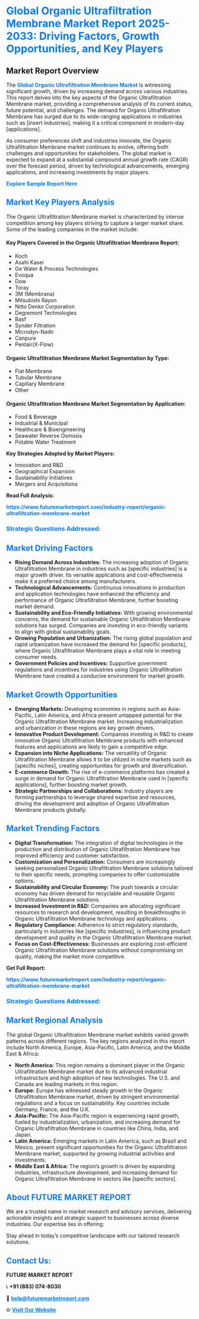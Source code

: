 <h1 style="color: #007BFF;">Global Organic Ultrafiltration Membrane Market Report 2025-2033: Driving Factors, Growth Opportunities, and Key Players</h1>

<section id="overview">
<h2>Market Report Overview</h2>
<p>The <a href="https://www.futuremarketreport.com/industry-report/organic-ultrafiltration-membrane-market" style="color: #007BFF; text-decoration: none;"><strong>Global Organic Ultrafiltration Membrane Market</strong></a> is witnessing significant growth, driven by increasing demand across various industries. This report delves into the key aspects of the Organic Ultrafiltration Membrane market, providing a comprehensive analysis of its current status, future potential, and challenges. The demand for Organic Ultrafiltration Membrane has surged due to its wide-ranging applications in industries such as [insert industries], making it a critical component in modern-day [applications].</p>
<p>As consumer preferences shift and industries innovate, the Organic Ultrafiltration Membrane market continues to evolve, offering both challenges and opportunities for stakeholders. The global market is expected to expand at a substantial compound annual growth rate (CAGR) over the forecast period, driven by technological advancements, emerging applications, and increasing investments by major players.</p>
</section>

<section id="overview">
<p><a href="https://www.futuremarketreport.com/request-sample/reportId=31037" style="color: #007BFF; text-decoration: none;"><strong>Explore Sample Report Here</strong></a></p>
</section>

<section id="key-players">
<h2 style="color: #007BFF;">Market Key Players Analysis</h2>
<p>The Organic Ultrafiltration Membrane market is characterized by intense competition among key players striving to capture a larger market share. Some of the leading companies in the market include:</p>
<h4>Key Players Covered in the Organic Ultrafiltration Membrane Report:</h4>
<ul><li>Koch</li><li>Asahi Kasei</li><li>Ge Water &amp; Process Technologies</li><li>Evoqua</li><li>Dow</li><li>Toray</li><li>3M (Membrana)</li><li>Mitsubishi Rayon</li><li>Nitto Denko Corporation</li><li>Degremont Technologies</li><li>Basf</li><li>Synder Filtration</li><li>Microdyn-Nadir</li><li>Canpure</li><li>Pentair(X-Flow)</li></ul>
<h4>Organic Ultrafiltration Membrane Market Segmentation by Type:</h4>
<ul><li>Flat Membrane</li><li>Tubular Membrane</li><li>Capillary Membrane</li><li>Other</li></ul>

<h4>Organic Ultrafiltration Membrane Market Segmentation by Application:</h4>
<ul><li>Food &amp; Beverage</li><li>Industrial &amp; Municipal</li><li>Healthcare &amp; Bioengineering</li><li>Seawater Reverse Osmosis</li><li>Potable Water Treatment</li></ul>
<p><strong>Key Strategies Adopted by Market Players:</strong></p>
<ul>
<li>Innovation and R&D</li>
<li>Geographical Expansion</li>
<li>Sustainability Initiatives</li>
<li>Mergers and Acquisitions</li>
</ul>
</section>

<section>
<p><strong>Read Full Analysis: </strong></p><a href="https://www.futuremarketreport.com/industry-report/organic-ultrafiltration-membrane-market" style="color: #007BFF; text-decoration: none;"><strong>https://www.futuremarketreport.com/industry-report/organic-ultrafiltration-membrane-market</strong></a>
<h3 style="color: #007BFF;">Strategic Questions Addressed:</h3>
</section>

<section id="driving-factors">
<h2 style="color: #007BFF;">Market Driving Factors</h2>
<ul>
<li><strong>Rising Demand Across Industries:</strong> The increasing adoption of Organic Ultrafiltration Membrane in industries such as [specific industries] is a major growth driver. Its versatile applications and cost-effectiveness make it a preferred choice among manufacturers.</li>
<li><strong>Technological Advancements:</strong> Continuous innovations in production and application technologies have enhanced the efficiency and performance of Organic Ultrafiltration Membrane, further boosting market demand.</li>
<li><strong>Sustainability and Eco-Friendly Initiatives:</strong> With growing environmental concerns, the demand for sustainable Organic Ultrafiltration Membrane solutions has surged. Companies are investing in eco-friendly variants to align with global sustainability goals.</li>
<li><strong>Growing Population and Urbanization:</strong> The rising global population and rapid urbanization have increased the demand for [specific products], where Organic Ultrafiltration Membrane plays a vital role in meeting consumer needs.</li>
<li><strong>Government Policies and Incentives:</strong> Supportive government regulations and incentives for industries using Organic Ultrafiltration Membrane have created a conducive environment for market growth.</li>
</ul>
</section>

<section id="growth-opportunities">
<h2 style="color: #007BFF;">Market Growth Opportunities</h2>
<ul>
<li><strong>Emerging Markets:</strong> Developing economies in regions such as Asia-Pacific, Latin America, and Africa present untapped potential for the Organic Ultrafiltration Membrane market. Increasing industrialization and urbanization in these regions are key growth drivers.</li>
<li><strong>Innovative Product Development:</strong> Companies investing in R&D to create innovative Organic Ultrafiltration Membrane products with enhanced features and applications are likely to gain a competitive edge.</li>
<li><strong>Expansion into Niche Applications:</strong> The versatility of Organic Ultrafiltration Membrane allows it to be utilized in niche markets such as [specific niches], creating opportunities for growth and diversification.</li>
<li><strong>E-commerce Growth:</strong> The rise of e-commerce platforms has created a surge in demand for Organic Ultrafiltration Membrane used in [specific applications], further boosting market growth.</li>
<li><strong>Strategic Partnerships and Collaborations:</strong> Industry players are forming partnerships to leverage shared expertise and resources, driving the development and adoption of Organic Ultrafiltration Membrane products globally.</li>
</ul>
</section>

<section id="trending-factors">
<h2 style="color: #007BFF;">Market Trending Factors</h2>
<ul>
<li><strong>Digital Transformation:</strong> The integration of digital technologies in the production and distribution of Organic Ultrafiltration Membrane has improved efficiency and customer satisfaction.</li>
<li><strong>Customization and Personalization:</strong> Consumers are increasingly seeking personalized Organic Ultrafiltration Membrane solutions tailored to their specific needs, prompting companies to offer customizable options.</li>
<li><strong>Sustainability and Circular Economy:</strong> The push towards a circular economy has driven demand for recyclable and reusable Organic Ultrafiltration Membrane solutions.</li>
<li><strong>Increased Investment in R&D:</strong> Companies are allocating significant resources to research and development, resulting in breakthroughs in Organic Ultrafiltration Membrane technology and applications.</li>
<li><strong>Regulatory Compliance:</strong> Adherence to strict regulatory standards, particularly in industries like [specific industries], is influencing product development and quality in the Organic Ultrafiltration Membrane market.</li>
<li><strong>Focus on Cost-Effectiveness:</strong> Businesses are exploring cost-efficient Organic Ultrafiltration Membrane solutions without compromising on quality, making the market more competitive.</li>
</ul>
</section>

<section>
<p><strong>Get Full Report: </strong></p><a href="https://www.futuremarketreport.com/industry-report/organic-ultrafiltration-membrane-market" style="color: #007BFF; text-decoration: none;"><strong>https://www.futuremarketreport.com/industry-report/organic-ultrafiltration-membrane-market</strong></a>
<h3 style="color: #007BFF;">Strategic Questions Addressed:</h3>
</section>


<section id="regional-analysis">
<h2 style="color: #007BFF;">Market Regional Analysis</h2>
<p>The global Organic Ultrafiltration Membrane market exhibits varied growth patterns across different regions. The key regions analyzed in this report include North America, Europe, Asia-Pacific, Latin America, and the Middle East & Africa:</p>
<ul>
<li><strong>North America:</strong> This region remains a dominant player in the Organic Ultrafiltration Membrane market due to its advanced industrial infrastructure and high adoption of new technologies. The U.S. and Canada are leading markets in this region.</li>
<li><strong>Europe:</strong> Europe has witnessed steady growth in the Organic Ultrafiltration Membrane market, driven by stringent environmental regulations and a focus on sustainability. Key countries include Germany, France, and the U.K.</li>
<li><strong>Asia-Pacific:</strong> The Asia-Pacific region is experiencing rapid growth, fueled by industrialization, urbanization, and increasing demand for Organic Ultrafiltration Membrane in countries like China, India, and Japan.</li>
<li><strong>Latin America:</strong> Emerging markets in Latin America, such as Brazil and Mexico, present significant opportunities for the Organic Ultrafiltration Membrane market, supported by growing industrial activities and investments.</li>
<li><strong>Middle East & Africa:</strong> The region’s growth is driven by expanding industries, infrastructure development, and increasing demand for Organic Ultrafiltration Membrane in sectors like [specific sectors].</li>
</ul>
</section>

<footer>
<h2 style="color: #007BFF;">About FUTURE MARKET REPORT</h2>
<p>We are a trusted name in market research and advisory services, delivering actionable insights and strategic support to businesses across diverse industries. Our expertise lies in offering:</p>

<p>Stay ahead in today’s competitive landscape with our tailored research solutions.</p>

<h2 style="color: #007BFF;">Contact Us:</h2>
<p><strong>FUTURE MARKET REPORT</strong></p>
<p>📞 <strong>+91 (883) 074-8030</strong></p>
<p>📧 <strong><a href="mailto:help@futuremarketreport.com" style="color: #007BFF;">help@futuremarketreport.com</a></strong></p>
<p>🌐 <strong><a href="https://www.futuremarketreport.com/" style="color: #007BFF;">Visit Our Website</a></strong></p>
</footer>